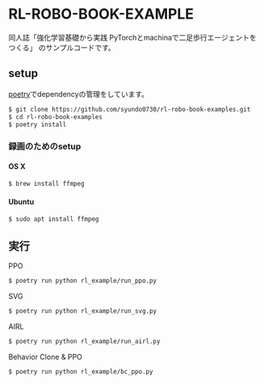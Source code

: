 # RL-ROBO-BOOK-EXAMPLE
同人誌「強化学習基礎から実践 PyTorchとmachinaで二足歩行エージェントをつくる」
のサンプルコードです。

## setup
[poetry](https://github.com/sdispater/poetry)でdependencyの管理をしています。

```bash
$ git clone https://github.com/syundo0730/rl-robo-book-examples.git
$ cd rl-robo-book-examples
$ poetry install
```

### 録画のためのsetup
#### OS X
```bash
$ brew install ffmpeg
```
#### Ubuntu
```bash
$ sudo apt install ffmpeg
```

## 実行
PPO
```bash
$ poetry run python rl_example/run_ppo.py
```

SVG
```bash
$ poetry run python rl_example/run_svg.py
```

AIRL
```bash
$ poetry run python rl_example/run_airl.py
```

Behavior Clone & PPO
```bash
$ poetry run python rl_example/bc_ppo.py
```
